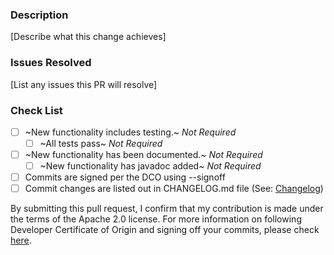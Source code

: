 ### Description
[Describe what this change achieves]

### Issues Resolved
[List any issues this PR will resolve]

### Check List
- [ ] ~New functionality includes testing.~ *Not Required*
  - [ ] ~All tests pass~ *Not Required*
- [ ] ~New functionality has been documented.~ *Not Required*
  - [ ] ~New functionality has javadoc added~ *Not Required*
- [ ] Commits are signed per the DCO using --signoff
- [ ] Commit changes are listed out in CHANGELOG.md file (See: [Changelog](../blob/main/CONTRIBUTING.md#changelog))

By submitting this pull request, I confirm that my contribution is made under the terms of the Apache 2.0 license.
For more information on following Developer Certificate of Origin and signing off your commits, please check [here](https://github.com/opensearch-project/OpenSearch/blob/main/CONTRIBUTING.md#developer-certificate-of-origin).
